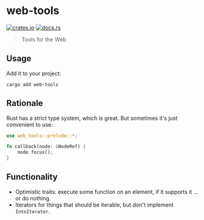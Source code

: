 # web-tools

[![crates.io](https://img.shields.io/crates/v/yew-tools.svg)](https://crates.io/crates/web-tools)
[![docs.rs](https://docs.rs/yew-tools/badge.svg)](https://docs.rs/web-tools)

> Tools for the Web

## Usage

Add it to your project:

```shell
cargo add web-tools
```

## Rationale

Rust has a strict type system, which is great. But sometimes it's just convenient to use:

```rust
use web_tools::prelude::*;

fn callback(node: &NodeRef) {
    node.focus();
}
```

## Functionality

* Optimistic traits: execute some function on an element, if it supports it … or do nothing.
* Iterators for things that should be iterable, but don't implement `IntoIterator`.